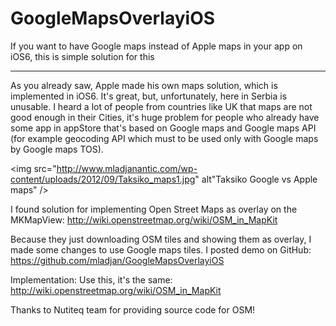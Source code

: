 GoogleMapsOverlayiOS
====================

If you want to have Google maps instead of Apple maps in your app on iOS6, this is simple solution for this

***********************************************************************************************************
As you already saw, Apple made his own maps solution, which is implemented in iOS6. It's great, but, unfortunately, here in Serbia is unusable. I heard a lot of people from countries like UK that maps are not good enough in their Cities, it's huge problem for people who already have some app in appStore that's based on Google maps and Google maps API (for example geocoding API which must to be used only with Google maps by Google maps TOS).

<img src="http://www.mladjanantic.com/wp-content/uploads/2012/09/Taksiko_maps1.jpg" alt"Taksiko Google vs Apple maps" />

I found solution for implementing Open Street Maps as overlay on the MKMapView: <a href="http://wiki.openstreetmap.org/wiki/OSM_in_MapKit" alt="" target="_blank">http://wiki.openstreetmap.org/wiki/OSM_in_MapKit</a>

Because they just downloading OSM tiles and showing them as overlay, I made some changes to use Google maps tiles.
I posted demo on GitHub: <a href="https://github.com/mladjan/GoogleMapsOverlayiOS" alt="" target="_blank">https://github.com/mladjan/GoogleMapsOverlayiOS</a>

Implementation:
Use this, it's the same: <a href="http://wiki.openstreetmap.org/wiki/OSM_in_MapKit" alt="" target="_blank">http://wiki.openstreetmap.org/wiki/OSM_in_MapKit</a>

Thanks to Nutiteq team for providing source code for OSM!